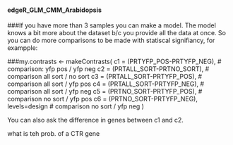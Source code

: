 #### edgeR_GLM_CMM_Arabidopsis

###If you have more than 3 samples you can make a model. The model knows a bit more about the dataset b/c you provide all the data at once. So you can do more comparisons to be made with statiscal signifiancy, for exampple:

###my.contrasts <- makeContrasts(
        c1 = (PRTYFP_POS-PRTYFP_NEG), # comparison: yfp pos / yfp neg
        c2 = (PRTALL_SORT-PRTNO_SORT),  # comparison all sort / no sort 
        c3 = (PRTALL_SORT-PRTYFP_POS), # comparison all sort / yfp pos
        c4 = (PRTALL_SORT-PRTYFP_NEG), # comparison all sort / yfp neg
        c5 = (PRTNO_SORT-PRTYFP_POS), # comparison no sort / yfp pos
        c6 = (PRTNO_SORT-PRTYFP_NEG), levels=design # comparison no sort / yfp neg
)

You can also ask the difference in genes between c1 and c2.  

what is teh prob. of a CTR gene 
